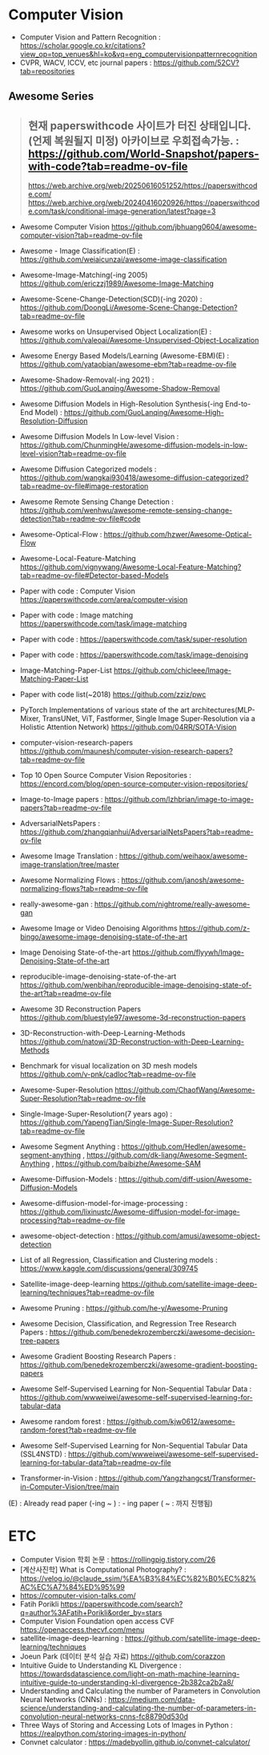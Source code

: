 # Computer Vision  
- Computer Vision and Pattern Recognition : https://scholar.google.co.kr/citations?view_op=top_venues&hl=ko&vq=eng_computervisionpatternrecognition
- CVPR, WACV, ICCV, etc journal papers : https://github.com/52CV?tab=repositories

## Awesome Series
> ## 현재 paperswithcode 사이트가 터진 상태입니다. (언제 복원될지 미정) 아카이브로 우회접속가능. : https://github.com/World-Snapshot/papers-with-code?tab=readme-ov-file
> https://web.archive.org/web/20250616051252/https://paperswithcode.com/
> https://web.archive.org/web/20240416020926/https://paperswithcode.com/task/conditional-image-generation/latest?page=3

- Awesome Computer Vision https://github.com/jbhuang0604/awesome-computer-vision?tab=readme-ov-file
- Awesome - Image Classification(E) : https://github.com/weiaicunzai/awesome-image-classification
- Awesome-Image-Matching(-ing 2005) https://github.com/ericzzj1989/Awesome-Image-Matching
- Awesome-Scene-Change-Detection(SCD)(-ing 2020) : https://github.com/DoongLi/Awesome-Scene-Change-Detection?tab=readme-ov-file
- Awesome works on Unsupervised Object Localization(E) : https://github.com/valeoai/Awesome-Unsupervised-Object-Localization
- Awesome Energy Based Models/Learning (Awesome-EBM)(E) : https://github.com/yataobian/awesome-ebm?tab=readme-ov-file
- Awesome-Shadow-Removal(-ing 2021) : https://github.com/GuoLanqing/Awesome-Shadow-Removal
- Awesome Diffusion Models in High-Resolution Synthesis(-ing End-to-End Model) : https://github.com/GuoLanqing/Awesome-High-Resolution-Diffusion
- Awesome Diffusion Models In Low-level Vision : https://github.com/ChunmingHe/awesome-diffusion-models-in-low-level-vision?tab=readme-ov-file
- Awesome Diffusion Categorized models : https://github.com/wangkai930418/awesome-diffusion-categorized?tab=readme-ov-file#image-restoration
- Awesome Remote Sensing Change Detection : https://github.com/wenhwu/awesome-remote-sensing-change-detection?tab=readme-ov-file#code
- Awesome-Optical-Flow : https://github.com/hzwer/Awesome-Optical-Flow
- Awesome-Local-Feature-Matching https://github.com/vignywang/Awesome-Local-Feature-Matching?tab=readme-ov-file#Detector-based-Models
- Paper with code : Computer Vision https://paperswithcode.com/area/computer-vision
- Paper with code : Image matching https://paperswithcode.com/task/image-matching
- Paper with code : https://paperswithcode.com/task/super-resolution
- Paper with code : https://paperswithcode.com/task/image-denoising
- Image-Matching-Paper-List https://github.com/chicleee/Image-Matching-Paper-List
- Paper with code list(~2018) https://github.com/zziz/pwc
- PyTorch Implementations of various state of the art architectures(MLP-Mixer, TransUNet, ViT, Fastformer, Single Image Super-Resolution via a Holistic Attention Network) https://github.com/04RR/SOTA-Vision
- computer-vision-research-papers https://github.com/maunesh/computer-vision-research-papers?tab=readme-ov-file
- Top 10 Open Source Computer Vision Repositories : https://encord.com/blog/open-source-computer-vision-repositories/
- Image-to-Image papers : https://github.com/lzhbrian/image-to-image-papers?tab=readme-ov-file
- AdversarialNetsPapers : https://github.com/zhangqianhui/AdversarialNetsPapers?tab=readme-ov-file
- Awesome Image Translation : https://github.com/weihaox/awesome-image-translation/tree/master
- Awesome Normalizing Flows : https://github.com/janosh/awesome-normalizing-flows?tab=readme-ov-file
- really-awesome-gan : https://github.com/nightrome/really-awesome-gan
- Awesome Image or Video Denoising Algorithms https://github.com/z-bingo/awesome-image-denoising-state-of-the-art
- Image Denoising State-of-the-art https://github.com/flyywh/Image-Denoising-State-of-the-art
- reproducible-image-denoising-state-of-the-art https://github.com/wenbihan/reproducible-image-denoising-state-of-the-art?tab=readme-ov-file
- Awesome 3D Reconstruction Papers https://github.com/bluestyle97/awesome-3d-reconstruction-papers
- 3D-Reconstruction-with-Deep-Learning-Methods https://github.com/natowi/3D-Reconstruction-with-Deep-Learning-Methods
- Benchmark for visual localization on 3D mesh models https://github.com/v-pnk/cadloc?tab=readme-ov-file
- Awesome-Super-Resolution https://github.com/ChaofWang/Awesome-Super-Resolution?tab=readme-ov-file
- Single-Image-Super-Resolution(7 years ago) : https://github.com/YapengTian/Single-Image-Super-Resolution?tab=readme-ov-file
- Awesome Segment Anything : https://github.com/Hedlen/awesome-segment-anything , https://github.com/dk-liang/Awesome-Segment-Anything , https://github.com/baibizhe/Awesome-SAM
- Awesome-Diffusion-Models : https://github.com/diff-usion/Awesome-Diffusion-Models
- Awesome-diffusion-model-for-image-processing : https://github.com/lixinustc/Awesome-diffusion-model-for-image-processing?tab=readme-ov-file
- awesome-object-detection : https://github.com/amusi/awesome-object-detection
- List of all Regression, Classification and Clustering models : https://www.kaggle.com/discussions/general/309745
- Satellite-image-deep-learning https://github.com/satellite-image-deep-learning/techniques?tab=readme-ov-file
- Awesome Pruning : https://github.com/he-y/Awesome-Pruning

- Awesome Decision, Classification, and Regression Tree Research Papers : https://github.com/benedekrozemberczki/awesome-decision-tree-papers
- Awesome Gradient Boosting Research Papers : https://github.com/benedekrozemberczki/awesome-gradient-boosting-papers
- Awesome Self-Supervised Learning for Non-Sequential Tabular Data : https://github.com/wwweiwei/awesome-self-supervised-learning-for-tabular-data
- Awesome random forest : https://github.com/kjw0612/awesome-random-forest?tab=readme-ov-file
- Awesome Self-Supervised Learning for Non-Sequential Tabular Data (SSL4NSTD) : https://github.com/wwweiwei/awesome-self-supervised-learning-for-tabular-data?tab=readme-ov-file
- Transformer-in-Vision : https://github.com/Yangzhangcst/Transformer-in-Computer-Vision/tree/main


(E) : Already read paper
(-ing ~ ) : - ing paper ( ~ : 까지 진행됨)

# ETC
- Computer Vision 학회 논문 : https://rollingpig.tistory.com/26
- [계산사진학] What is Computational Photography? : https://velog.io/@claude_ssim/%EA%B3%84%EC%82%B0%EC%82%AC%EC%A7%84%ED%95%99
- https://computer-vision-talks.com/
- Fatih Porikli https://paperswithcode.com/search?q=author%3AFatih+Porikli&order_by=stars
- Computer Vision Foundation open access CVF https://openaccess.thecvf.com/menu
- satellite-image-deep-learning : https://github.com/satellite-image-deep-learning/techniques
- Joeun Park (데이터 분석 실습 자료) https://github.com/corazzon
- Intuitive Guide to Understanding KL Divergence : https://towardsdatascience.com/light-on-math-machine-learning-intuitive-guide-to-understanding-kl-divergence-2b382ca2b2a8/
- Understanding and Calculating the number of Parameters in Convolution Neural Networks (CNNs) : https://medium.com/data-science/understanding-and-calculating-the-number-of-parameters-in-convolution-neural-networks-cnns-fc88790d530d
- Three Ways of Storing and Accessing Lots of Images in Python : https://realpython.com/storing-images-in-python/
- Convnet calculator : https://madebyollin.github.io/convnet-calculator/  
